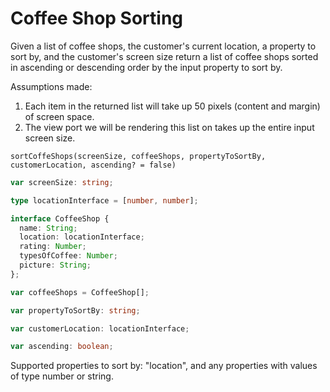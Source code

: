# Coffee Shop Sorting

Given a list of coffee shops, the customer's current location, a property to sort by, and the customer's screen size return a list of coffee shops sorted in ascending or descending order by the input property to sort by.

Assumptions made:
1. Each item in the returned list will take up 50 pixels (content and margin) of screen space.
2. The view port we will be rendering this list on takes up the entire input screen size.


`sortCoffeShops(screenSize, coffeeShops, propertyToSortBy, customerLocation, ascending? = false)`

```typescript
var screenSize: string;

type locationInterface = [number, number];

interface CoffeeShop {
  name: String;
  location: locationInterface;
  rating: Number;
  typesOfCoffee: Number;
  picture: String;
};

var coffeeShops = CoffeeShop[];

var propertyToSortBy: string;

var customerLocation: locationInterface;

var ascending: boolean;
```

Supported properties to sort by: "location", and any properties with values of type number or string.
